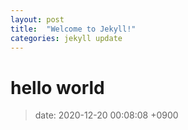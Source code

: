 ```yaml
---
layout: post
title:  "Welcome to Jekyll!"
categories: jekyll update
---
```

# hello world

> date:   2020-12-20 00:08:08 +0900

